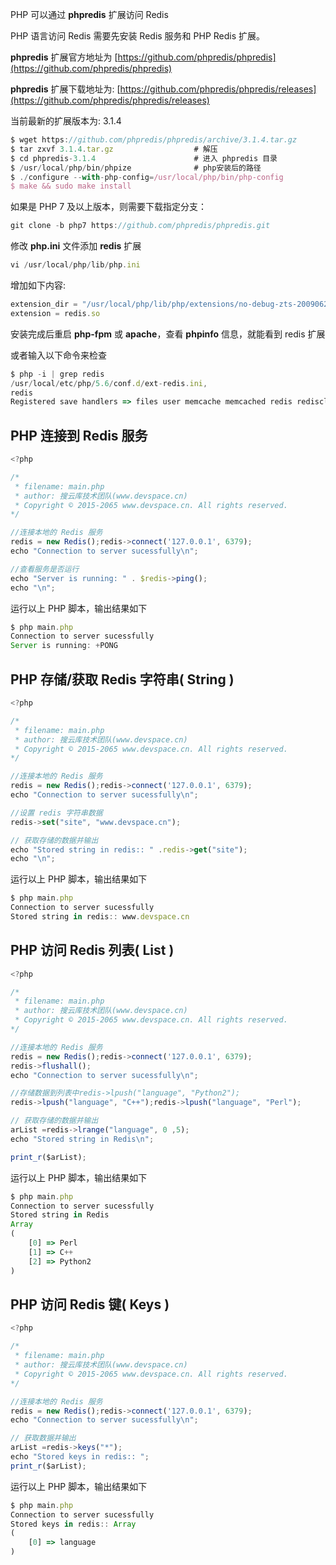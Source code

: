 

PHP 可以通过 **phpredis** 扩展访问 Redis

PHP 语言访问 Redis 需要先安装 Redis 服务和 PHP Redis 扩展。

**phpredis** 扩展官方地址为 [https://github.com/phpredis/phpredis](https://github.com/phpredis/phpredis)

**phpredis** 扩展下载地址为: [https://github.com/phpredis/phpredis/releases](https://github.com/phpredis/phpredis/releases)

当前最新的扩展版本为: 3.1.4

```js 
$ wget https://github.com/phpredis/phpredis/archive/3.1.4.tar.gz
$ tar zxvf 3.1.4.tar.gz                  # 解压
$ cd phpredis-3.1.4                      # 进入 phpredis 目录
$ /usr/local/php/bin/phpize              # php安装后的路径
$ ./configure --with-php-config=/usr/local/php/bin/php-config
$ make && sudo make install
```

如果是 PHP 7 及以上版本，则需要下载指定分支：

```js 
git clone -b php7 https://github.com/phpredis/phpredis.git
```

修改 **php.ini** 文件添加 **redis** 扩展
```js 
vi /usr/local/php/lib/php.ini
```

增加如下内容:

```js 
extension_dir = "/usr/local/php/lib/php/extensions/no-debug-zts-20090626"
extension = redis.so
```

安装完成后重启 **php-fpm** 或 **apache**，查看 **phpinfo** 信息，就能看到 redis 扩展

或者输入以下命令来检查
```js 
$ php -i | grep redis
/usr/local/etc/php/5.6/conf.d/ext-redis.ini,
redis
Registered save handlers => files user memcache memcached redis rediscluster
```

## PHP 连接到 Redis 服务

```js 
<?php

/*
 * filename: main.php
 * author: 搜云库技术团队(www.devspace.cn)
 * Copyright © 2015-2065 www.devspace.cn. All rights reserved.
*/

//连接本地的 Redis 服务
redis = new Redis();redis->connect('127.0.0.1', 6379);
echo "Connection to server sucessfully\n";

//查看服务是否运行
echo "Server is running: " . $redis->ping();
echo "\n";
```

运行以上 PHP 脚本，输出结果如下

```js 
$ php main.php
Connection to server sucessfully
Server is running: +PONG
```

## PHP 存储/获取 Redis 字符串( String )

```js 
<?php

/*
 * filename: main.php
 * author: 搜云库技术团队(www.devspace.cn)
 * Copyright © 2015-2065 www.devspace.cn. All rights reserved.
*/

//连接本地的 Redis 服务
redis = new Redis();redis->connect('127.0.0.1', 6379);
echo "Connection to server sucessfully\n";

//设置 redis 字符串数据
redis->set("site", "www.devspace.cn");

// 获取存储的数据并输出
echo "Stored string in redis:: " .redis->get("site");
echo "\n";
```

运行以上 PHP 脚本，输出结果如下

```js 
$ php main.php
Connection to server sucessfully
Stored string in redis:: www.devspace.cn
```

## PHP 访问 Redis 列表( List )

```js 
<?php

/*
 * filename: main.php
 * author: 搜云库技术团队(www.devspace.cn)
 * Copyright © 2015-2065 www.devspace.cn. All rights reserved.
*/

//连接本地的 Redis 服务
redis = new Redis();redis->connect('127.0.0.1', 6379);
redis->flushall();
echo "Connection to server sucessfully\n";

//存储数据到列表中redis->lpush("language", "Python2");
redis->lpush("language", "C++");redis->lpush("language", "Perl");

// 获取存储的数据并输出
arList =redis->lrange("language", 0 ,5);
echo "Stored string in Redis\n";

print_r($arList);
```

运行以上 PHP 脚本，输出结果如下

```js 
$ php main.php
Connection to server sucessfully
Stored string in Redis
Array
(
    [0] => Perl
    [1] => C++
    [2] => Python2
)
```

## PHP 访问 Redis 键( Keys )

```js 
<?php

/*
 * filename: main.php
 * author: 搜云库技术团队(www.devspace.cn)
 * Copyright © 2015-2065 www.devspace.cn. All rights reserved.
*/

//连接本地的 Redis 服务
redis = new Redis();redis->connect('127.0.0.1', 6379);
echo "Connection to server sucessfully\n";

// 获取数据并输出
arList =redis->keys("*");
echo "Stored keys in redis:: ";
print_r($arList);
```

运行以上 PHP 脚本，输出结果如下

```js 
$ php main.php
Connection to server sucessfully
Stored keys in redis:: Array
(
    [0] => language
)
```

